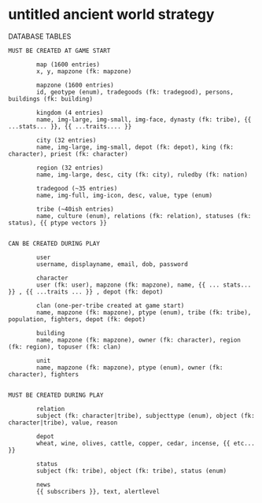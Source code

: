 untitled ancient world strategy
====

DATABASE TABLES

	MUST BE CREATED AT GAME START

			map (1600 entries)
			x, y, mapzone (fk: mapzone)

			mapzone (1600 entries)
			id, geotype (enum), tradegoods (fk: tradegood), persons, buildings (fk: building)

			kingdom (4 entries)
			name, img-large, img-small, img-face, dynasty (fk: tribe), {{ ...stats... }}, {{ ...traits.... }}

			city (32 entries)
			name, img-large, img-small, depot (fk: depot), king (fk: character), priest (fk: character)

			region (32 entries)
			name, img-large, desc, city (fk: city), ruledby (fk: nation)
			
			tradegood (~35 entries)
			name, img-full, img-icon, desc, value, type (enum)

			tribe (~40ish entries)
			name, culture (enum), relations (fk: relation), statuses (fk: status), {{ ptype vectors }}


	CAN BE CREATED DURING PLAY

			user
			username, displayname, email, dob, password

			character
			user (fk: user), mapzone (fk: mapzone), name, {{ ... stats... }} , {{ ...traits ... }} , depot (fk: depot)

			clan (one-per-tribe created at game start)
			name, mapzone (fk: mapzone), ptype (enum), tribe (fk: tribe), population, fighters, depot (fk: depot)

			building
			name, mapzone (fk: mapzone), owner (fk: character), region (fk: region), topuser (fk: clan)

			unit
			name, mapzone (fk: mapzone), ptype (enum), owner (fk: character), fighters


	MUST BE CREATED DURING PLAY

			relation
			subject (fk: character|tribe), subjecttype (enum), object (fk: character|tribe), value, reason

			depot 
			wheat, wine, olives, cattle, copper, cedar, incense, {{ etc... }}

			status
			subject (fk: tribe), object (fk: tribe), status (enum)

			news
			{{ subscribers }}, text, alertlevel

